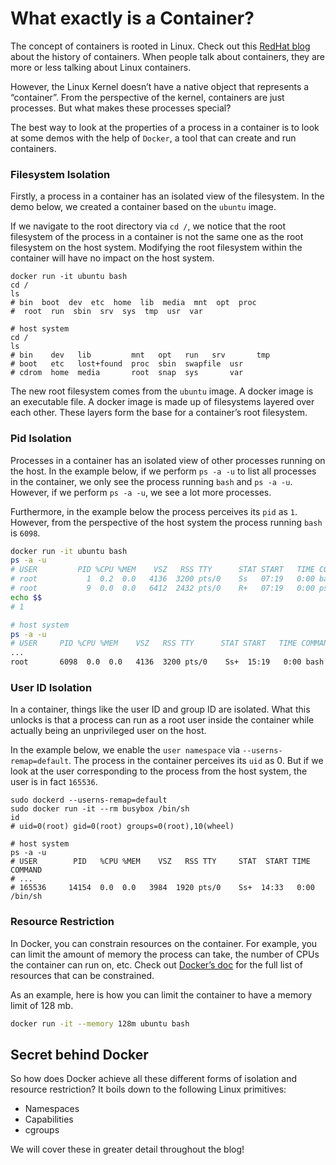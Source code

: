 # What exactly is a Container?

The concept of containers is rooted in Linux. Check out this [RedHat blog](https://www.redhat.com/en/blog/history-containers) about the history of containers. When people talk about containers, they are more or less talking about Linux containers.

However, the Linux Kernel doesn’t have a native object that represents a “container”. From the perspective of the kernel, containers are just processes. But what makes these processes special?

The best way to look at the properties of a process in a container is to look at some demos with the help of `Docker`, a tool that can create and run containers.

### Filesystem Isolation

Firstly, a process in a container has an isolated view of the filesystem. In the demo below, we created a container based on the `ubuntu` image.

If we navigate to the root directory via `cd /`, we notice that the root filesystem of the process in a container is not the same one as the root filesystem on the host system. Modifying the root filesystem within the container will have no impact on the host system.

```docker
docker run -it ubuntu bash
cd /
ls
# bin  boot  dev  etc  home  lib  media  mnt  opt  proc
#  root  run  sbin  srv  sys  tmp  usr  var

# host system
cd /
ls
# bin    dev   lib         mnt   opt   run   srv       tmp
# boot   etc   lost+found  proc  sbin  swapfile  usr
# cdrom  home  media       root  snap  sys       var
```

The new root filesystem comes from the `ubuntu` image. A docker image is an executable file. A docker image is made up of filesystems layered over each other. These layers form the base for a container’s root filesystem.

### Pid Isolation

Processes in a container has an isolated view of other processes running on the host. In the example below, if we perform `ps -a -u` to list all processes in the container, we only see the process running `bash` and `ps -a -u`. However, if we perform `ps -a -u`, we see a lot more processes.

Furthermore, in the example below the process perceives its `pid` as `1`. However, from the perspective of the host system the process running `bash` is `6098`.

```bash
docker run -it ubuntu bash
ps -a -u
# USER         PID %CPU %MEM    VSZ   RSS TTY      STAT START   TIME COMMAND
# root           1  0.2  0.0   4136  3200 pts/0    Ss   07:19   0:00 bash
# root           9  0.0  0.0   6412  2432 pts/0    R+   07:19   0:00 ps -a -u
echo $$
# 1

# host system
ps -a -u
# USER     PID %CPU %MEM    VSZ   RSS TTY      STAT START   TIME COMMAND
...
root       6098  0.0  0.0   4136  3200 pts/0    Ss+  15:19   0:00 bash
```

### User ID Isolation

In a container, things like the user ID and group ID are isolated. What this unlocks is that a process can run as a root user inside the container while actually being an unprivileged user on the host.

In the example below, we enable the `user namespace` via `--userns-remap=default`. The process in the container perceives its `uid` as 0. But if we look at the user corresponding to the process from the host system, the user is in fact `165536`.

```docker
sudo dockerd --userns-remap=default
sudo docker run -it --rm busybox /bin/sh
id
# uid=0(root) gid=0(root) groups=0(root),10(wheel)

# host system
ps -a -u
# USER        PID   %CPU %MEM    VSZ   RSS TTY     STAT  START TIME  COMMAND
# ...
# 165536     14154  0.0  0.0   3984  1920 pts/0    Ss+  14:33   0:00 /bin/sh
```

### Resource Restriction

In Docker, you can constrain resources on the container. For example, you can limit the amount of memory the process can take, the number of CPUs the container can run on, etc. Check out [Docker’s doc](https://docs.docker.com/engine/reference/run/#runtime-constraints-on-resources) for the full list of resources that can be constrained.

As an example, here is how you can limit the container to have a memory limit of 128 mb.

```bash
docker run -it --memory 128m ubuntu bash
```

## Secret behind Docker

So how does Docker achieve all these different forms of isolation and resource restriction? It boils down to the following Linux primitives:

- Namespaces
- Capabilities
- cgroups

We will cover these in greater detail throughout the blog!
